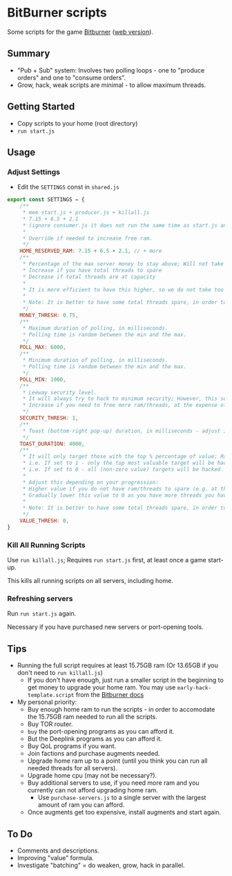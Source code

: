 # BitBurner scripts

Some scripts for the game [Bitburner](https://store.steampowered.com/app/1812820/Bitburner/) ([web version](https://danielyxie.github.io/bitburner/)).

## Summary

* "Pub + Sub" system: Involves two polling loops - one to "produce orders" and one to "consume orders".
* Grow, hack, weak scripts are minimal - to allow maximum threads.

## Getting Started

* Copy scripts to your home (root directory)
* `run start.js`

## Usage

### Adjust Settings

* Edit the `SETTINGS` const in `shared.js`

```js
export const SETTINGS = {
	/**
	 * mem start.js + producer.js + killall.js
	 * 7.15 + 6.5 + 2.1
	 * (ignore consumer.js it does not run the same time as start.js and uses less ram)
	 *
	 * Override if needed to increase free ram.
	 */
	HOME_RESERVED_RAM: 7.15 + 6.5 + 2.1, // + more
	/**
	 * Percentage of the max server money to stay above; Will not take money if below this percentage
	 * Increase if you have total threads to spare
	 * Decrease if total threads are at capacity
	 *
	 * It is more efficient to have this higher, so we do not take too much money and increase the server security level too much.
	 *
	 * Note: It is better to have some total threads spare, in order to respond to higher-valued targets, rather than them being used for lower-valued targets
	 */
	MONEY_THRESH: 0.75,
	/**
	 * Maximum duration of polling, in milliseconds.
	 * Polling time is random between the min and the max.
	 */
	POLL_MAX: 6000,
	/**
	 * Minimum duration of polling, in milliseconds.
	 * Polling time is random between the min and the max.
	 */
	POLL_MIN: 1000,
	/**
	 * Leeway security level.
	 * It will always try to hack to minimum security; However, this setting allows it to not always constantly use weaken.
	 * Increase if you need to free more ram/threads, at the expense of hack efficiency
	 */
	SECURITY_THRESH: 1,
	/**
	 * Toast (bottom-right pop-up) duration, in milliseconds - adjust if needed, if it is too slow/fast.
	 */
	TOAST_DURATION: 4000,
	/**
	 * It will only target those with the top % percentage of value; Range 0 to 1.
	 * i.e. If set to 1 - only the top most valuable target will be hacked
	 * i.e. If set to 0 - all (non-zero value) targets will be hacked
	 *
	 * Adjust this depending on your progression:
	 * Higher value if you do not have ram/threads to spare (e.g. at the beginning of the game or after augment)
	 * Gradually lower this value to 0 as you have more threads you have spare, to allow more targets to be hacked.
	 *
	 * Note: It is better to have some total threads spare, in order to respond to higher value targets
	 */
	VALUE_THRESH: 0,
}
```

### Kill All Running Scripts

Use `run killall.js`; Requires `run start.js` first, at least once a game start-up.

This kills all running scripts on all servers, including home.

### Refreshing servers

Run `run start.js` again.

Necessary if you have purchased new servers or port-opening tools.

## Tips

* Running the full script requires at least 15.75GB ram (Or 13.65GB if you don't need to `run killall.js`)
	* If you don't have enough, just run a smaller script in the beginning to get money to upgrade your home ram.
		You may use `early-hack-template.script` from the [Bitburner docs](https://bitburner.readthedocs.io/en/latest/guidesandtips/gettingstartedguideforbeginnerprogrammers.html#editing-our-hacking-script)
* My personal priority:
	* Buy enough home ram to run the scripts - in order to accomodate the 15.75GB ram needed to run all the scripts.
	* Buy TOR router.
	* `buy` the port-opening programs as you can afford it.
	* But the Deeplink programs as you can afford it.
	* Buy QoL programs if you want.
	* Join factions and purchase augments needed.
	* Upgrade home ram up to a point (until you think you can run all needed threads for all servers).
	* Upgrade home cpu (may not be necessary?).
	* Buy additional servers to use, if you need more ram and you currently can not afford upgrading home ram.
		* Use `purchase-servers.js` to a single server with the largest amount of ram you can afford.
	* Once augments get too expensive, install augments and start again.

## To Do

* Comments and descriptions.
* Improving "value" formula.
* Investigate "batching" = do weaken, grow, hack in parallel.